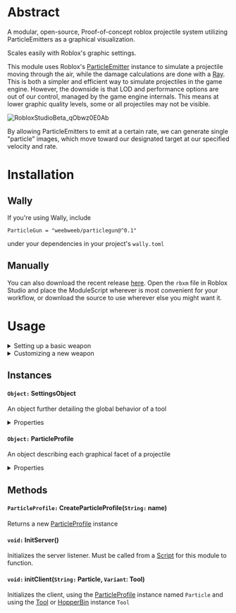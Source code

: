# Abstract
 A modular, open-source, Proof-of-concept roblox projectile system utilizing ParticleEmitters as a graphical visualization. 
 <p> Scales easily with Roblox's graphic settings.</p>
 
This module uses Roblox's <a href="https://create.roblox.com/docs/reference/engine/classes/ParticleEmitter">ParticleEmitter</a> instance to simulate a projectile moving through the air, while the damage calculations are done with a <a href="https://create.roblox.com/docs/reference/engine/datatypes/Ray">Ray</a>. This is both a simpler and efficient way to simulate projectiles in the game engine. However, the downside is that LOD and performance options are out of our control, managed by the game engine internals. This means at lower graphic quality levels, some or all projectiles may not be visible. 

![RobloxStudioBeta_qObwz0E0Ab](https://github.com/weebweeb/ParticleGun_rbx/assets/20445961/58225757-f0ee-479b-ab7c-3927336ffa8d)

 
By allowing ParticleEmitters to emit at a certain rate, we can generate single "particle" images, which move toward our designated target at our specified velocity and rate.

# Installation

## Wally
If you're using Wally, include
```
ParticleGun = "weebweeb/particlegun@^0.1"
```
under your dependencies in your project's `wally.toml`

## Manually
You can also download the recent release <a href = "https://github.com/weebweeb/ParticleGun_rbx/releases/tag/Release">here</a>. 
Open the `rbxm` file in Roblox Studio and place the ModuleScript wherever is most convenient for your workflow, or download the source to use wherever else you might want it.

# Usage

<details>
 
<summary>Setting up a basic weapon</summary>
 
  Let's get started with a guide on setting up a basic weapon with this module

## Initializing serverside
  <p>In order for this module to operate, server-side functionality must be enabled. </p>
  
  You can do this by calling <a href= "https://github.com/weebweeb/ParticleGun_rbx#void-initserver">InitServer() </a> from a <a href= "https://create.roblox.com/docs/reference/engine/classes/Script">Script</a> instance.
  
  ```lua
  Module:InitServer()
  ```
  <p>To configure sounds, particles, and damage values, See <a href = "https://github.com/weebweeb/ParticleGun_rbx#particleprofile-createparticleprofilestring-name">CreateParticleProfile()</a> </p>

## Setting Up clientside
<p> First, in order for this module to function as expected, you'll need 3 things.</p>

   1.) A <a href = "https://create.roblox.com/docs/reference/engine/classes/BasePart">BasePart</a> named `BarrelParticle` located within the Tool.
   
   <p>This will be where the graphical effects will originate from, so make sure it's somewhere that looks good.</p>
   
  2.) A fully initialized <a href = "https://github.com/weebweeb/ParticleGun_rbx#object-particleprofile">ParticleProfile</a> instance

  3.) A <a href = "https://create.roblox.com/docs/reference/engine/classes/BasePart">BasePart</a> named `Handle` located within the Tool.
      <p>This will where the player will hold the tool, so make sure it's somewhere that makes sense.</p>


  ### Word of note
   Do note that this module *does not* handle attachment systems for <a href="https://create.roblox.com/docs/reference/engine/classes/BasePart">BasePart</a>-like instances (<a href="https://create.roblox.com/docs/reference/engine/classes/Weld">Welds</a>,  <a href="https://create.roblox.com/docs/reference/engine/classes/Attachment">Attatchments</a>, etc)

  <p>We can initialize client-side by using the <a href = "https://github.com/weebweeb/ParticleGun_rbx#void-initclientstring-particle-variant-tool">initClient()</a> method.</p>
  <p> ParticleProfile instances are all based off of a default instance- "Bullet" we can use that to initialize our gun with minimal setup.</p>
  
  ```lua
   --In a LocalScript,
  Module:initClient("Bullet", game.Players.LocalPlayer.Backpack:WaitForChild("ExampleGunLocation"))
  ```
  This will initialize our tool located at `game.Players.LocalPlayer.Backpack:WaitForChild("ExampleGunLocation")` with the default ParticleProfile object.
  
</details>

<details>
 <summary>Customizing a new weapon</summary>
<p>In order to create new tools and particle effects, we must first create a new ParticleProfile instance.</p>
We can instantiate a new ParticleProfile instance by calling <a href = "https://github.com/weebweeb/ParticleGun_rbx#particleprofile-createparticleprofilestring-name">CreateParticleProfile()</a>

<p>Let's create a new ParticleProfile instance called "Test"</p>

```lua
local TestParticle = Module:CreateParticleProfile("Test")
```
<p>This both returns to us our new ParticleProfile instance, and adds itself to an internal database, to be referenced by its name- "Test"</p>
<p>ParticleProfile instances contain many variables and settings used to control the behavior and appearance of both the weapon firing it as well as the projectile.</p>
<p>Let's go ahead and change how the particle behaves.</p>
<p>
Our particle appearance has 3 components:</p>
<ul>
 <li>PrimaryParticle - This is the ParticleEmitter that acts as the "projectile"</li>
<li>SecondaryParticle - This is the ParticleEmitter that promotes a "muzzle flash"-like effect</li>
<li>PointLight - This instance is a PointLight which generates light when the weapon is fired</li>
</ul>

<p>Let's go ahead and change our PrimaryParticle's Texture.</p>

```lua
AutoParticle.PrimaryParticle.Texture = "rbxassetid://1266170131"
```

and that's it! These appearance options were put together to maximize utility and ease of use, so feel free to check out the documentation in this document.

</details>

  

## Instances

#### `Object:` SettingsObject
<p> An object further detailing the global behavior of a tool </p>
<details>
<summary>Properties</summary>
 
  `String:` Tool
   <p>The <a href= "https://create.roblox.com/docs/reference/engine/classes/Tool">Tool</a> or <a href= "https://create.roblox.com/docs/reference/engine/classes/HopperBin">HopperBin</a> being used with this SettingsObject</p>

  `Bool:` Auto
    <p>Whether or not the tool requires additional mouseclicks to fire consecutively. Default is `false`</p>

  `Number:` MaxAmmo
     <p>The max amount of shots before the user must "reload". Default is `20`</p>

  `Number:` Ammo
    <p>The amount of ammo currently in the clip/magazine, usually set the same as MaxAmmo. Default is `20`</p>
  
  `Number:` Stored
    <p>The pool of ammo the weapon "reloads" from. When reloading, `MaxAmmo` is subtracted from `Stored`, and `Ammo` is set to `MaxAmmo`. Default is <a href ="https://create.roblox.com/docs/reference/engine/libraries/math#huge">math.huge</a> </p>
  
  `Number:` FireRate
   <p> The amound of time in seconds after firing until the tool can be fired again. Default is <code>0.15</code> </p>
  
  `Number:` Spread
   <p> Hidden. Indicates the probabilic accuracy of the tool. Increases by <code>BulletSpread</code> every time the tool is fired, and returns to 0 after <code>CoolDown</code> seconds</p>

  `Number:` CoolDown
    <p>The amount of time in seconds after firing where `Spread` returns to the minimum value. Default is `1`  </p>

  `Number:` MaxSpread
   <p> The maximum value <code>Spread</code> can reach. Default is <code>50</code></p>
  
  `Number:` Burst
   <p> The number of projectiles per click. Default is <code>1</code> </p>
  
  `Number:` BulletSpread
    <p>The amount `Spread` increases by each time the tool is fired. Default is <a href="https://create.roblox.com/docs/reference/engine/libraries/math#random">math.random</a>(1,3) </p>
  
  `Bool:` Shotgun
   <p> Whether to operate in a shotgun-like fashion. <code>Burst</code> indicates how many projectiles to use per shot. Default is <code>false</code> </p>

  `String:` Particle
    <p>The name of the `ParticleProfile` instance ued with the tool.</p>

  `Number:` Recoil
    <p>How intense the camera recoil effect is. Setting this to 0 will disable the camera recoil effect. Default is `1.5` </p>

  `Number:` Distance
    <p>The distance in <a href="https://create.roblox.com/docs/physics/units">Studs</a> that the weapon can damage players. Default is <code>2000</code> </p>

  `String:` ReticleImage
    <p>A string in the format of an <a href= "https://create.roblox.com/docs/projects/assets">Asset Link</a> which would be the image of the UI reticle</p>

  `Number:`LastFIred
   <p> A number in the format of Lua's <a href = "https://create.roblox.com/docs/reference/engine/libraries/os#clock">os.clock</a> indicating the last time the tool was fired.</p>

  `Object:` Animations
    <p> An object describing the animations that will play when a specific action is done. </p>
    <details>
    <summary> Properties </summary>
      `String:` Equip
       <p> A string in the format of an <a href= "https://create.roblox.com/docs/projects/assets">Asset Link</a> which would be an animation that would play while the weapon is equipped.</p>
      `String:` Fire
       <p> A string in the format of an <a href= "https://create.roblox.com/docs/projects/assets">Asset Link</a> which would be an animation that would play when the weapon is fired. </p>
      `String:` Reload
        <p>A string in the format of an <a href= "https://create.roblox.com/docs/projects/assets">Asset Link</a> which would be an animation that would play when the weapon is reloaded. </p>

</details>
</details>


#### `Object:` ParticleProfile
<p> An object describing each graphical facet of a projectile </p>

<details>
<summary> Properties </summary>

`ParticleEmitter:` PrimaryParticle
<p>This property describes the ParticleEmitter image which would be "fired" from the tool. This object has properties analogous to Roblox's <a href = "https://create.roblox.com/docs/reference/engine/classes/ParticleEmitter">ParticleEmitter</a> instance</p>

`ParticleEmitter:` SecondaryParticle
<p> This property describes the "muzzle flash" which would be centered around the barrel of the tool. This object has properties analogous to Roblox's <a href = "https://create.roblox.com/docs/reference/engine/classes/ParticleEmitter">ParticleEmitter</a> instance</p>

`PointLight:` PointLight
<p>This property describes the PointLight which would enable when the tool is "fired".  This object has properties analogous to Roblox's <a href = "https://create.roblox.com/docs/reference/engine/classes/PointLight">PointLight</a> instance</p>

`SettingsObject:` LocalSettings
<p>This property contains a <a href="https://github.com/weebweeb/ParticleGun_rbx#object-settingsobject">SettingsObject</a> instance, which dictates multiple aspects of the weapon using the ParticleProfile Instance</p>

`Number:` Damage
<p>How much damage each particle does to players</p>

`Table:` Sound
 <p>This property defines what sounds will play when using this particle.</p>
 <details>
  <summary>Properties</summary>

  `Table:` ricochet
    <p> A `String` table of roblox <a href= "https://create.roblox.com/docs/projects/assets">Asset Links</a> listing sounds that will play when a particle hits a non-player object</p>
  
  `Table:` impact
   <p> A <code>String</code> table of roblox <a href= "https://create.roblox.com/docs/projects/assets">Asset Links</a> listing sounds that will play when a particle hits a player object</p>

  `String:` fire
    <p> A roblox <a href= "https://create.roblox.com/docs/projects/assets">Asset Link</a> of a sound that will play when a tool utilizing this particle "fires" </p>

  `String:` reload
    <p>A roblox <a href= "https://create.roblox.com/docs/projects/assets">Asset Link</a> of a sound that will play when a tool utilizing this particle "reloads"</p>
    </details>

  `SettingsObject:` LocalSettings
   <p> a <a href = "https://github.com/weebweeb/ParticleGun_rbx#object-settingsobject">SettingsObject</a> describing additional behavior for the tool using this ParticleObject </p>

</details>


## Methods

  

 #### `ParticleProfile:` CreateParticleProfile(`String:` name)
  Returns a new <a href ="https://github.com/weebweeb/ParticleGun_rbx#object-particleprofile">ParticleProfile</a> instance

####  `void:` InitServer()
    
<p> Initializes the server listener.
    Must be called from a <a href = "https://create.roblox.com/docs/reference/engine/classes/Script">Script</a> for this module to function. </p>

 #### `void:` initClient(`String:` Particle, `Variant`: Tool)

   Initializes the client, using the <a href= "https://github.com/weebweeb/ParticleGun_rbx#object-particleprofile">ParticleProfile</a> instance named `Particle` and using the <a href="https://create.roblox.com/docs/reference/engine/classes/Tool">Tool</a> or <a href="https://create.roblox.com/docs/reference/engine/classes/HopperBin">HopperBin</a> instance `Tool`













 
